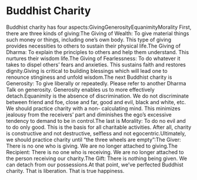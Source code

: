 # Buddhist Charity

Buddhist charity has four aspects:GivingGenerosityEquanimityMorality      First, there are three kinds of giving:The Giving of Wealth: To give material things such money or things, including one’s own body. This type of giving provides necessities to others to sustain their physical life.The Giving of Dharma: To explain the principles to others and help them understand. This nurtures their wisdom life.The Giving of Fearlessness: To do whatever it takes to dispel others’ fears and anxieties. This sustains faith and restores dignity.Giving is critical to building blessings which will lead one to renounce stinginess and unfold wisdom.The next Buddhist charity is Generosity: To give liberally or repeatedly. Please refer to another Dharma Talk on generosity. Generosity enables us to more effectively detach.Equanimity is the absence of discrimination. We do not discriminate between friend and foe, close and far, good and evil, black and white, etc. We should practice charity with a non- calculating mind. This minimizes jealousy from the receivers’ part and diminishes the ego’s excessive tendency to demand to be in control.The last is Morality: To do no evil and to do only good. This is the basis for all charitable activities. After all, charity is constructive and not destructive, selfless and not egocentric.Ultimately, we should practice charity until “the three wheels are empty”:The Giver: There is no one who is giving. We are no longer attached to giving.The Recipient: There is no one who is receiving. We are no longer attached to the person receiving our charity.The Gift: There is nothing being given. We can detach from our possessions.​At that point, we’ve perfected Buddhist charity. That is liberation. That is true happiness.